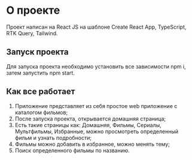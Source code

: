# О проекте

Проект написан на React JS на шаблоне Create React App, TypeScript, RTK Query, Tailwind.

## Запуск проекта

Для запуска проекта необходимо установить все зависимости npm i, затем запустить npm start.

## Как все работает

1. Приложение представляет из себя простое web приложение с каталогом фильмов;
2. После запуска проекта, открывается домашняя страница;  
3. Есть такие страницы как: Домашняя, Фильмы, Сериалы, Мультфильмы, Избранные, можно просмотреть определенный фильм и узнать подробности;
4. Фильмы можно добавить в избранное, можно менять тему;
5. Поиск определенного фильмы по названию.
